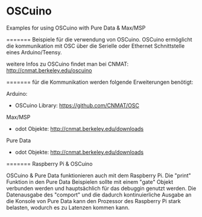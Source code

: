 OSCuino
=======

Examples for using OSCuino with Pure Data &amp; Max/MSP



=======
Beispiele für die verwendung von OSCuino.
OSCuino ermöglicht die kommunikation mit OSC über die Serielle oder  Ethernet Schnittstelle eines Arduino/Teensy. 

weitere Infos zu OSCuino findet man bei CNMAT: http://cnmat.berkeley.edu/oscuino

=======
für die Kommunikation werden folgende Erweiterungen benötigt:

Arduino:
- OSCuino Library: https://github.com/CNMAT/OSC

Max/MSP
- odot Objekte: http://cnmat.berkeley.edu/downloads

Pure Data
- odot Objekte: http://cnmat.berkeley.edu/downloads

=======
Raspberry Pi & OSCuino

OSCuino & Pure Data funktionieren auch mit dem Raspberry Pi. Die "print" Funktion in den Pure Data Beispielen sollte mit einem "gate" Objekt verbunden werden und hauptsächlich für das debuggin genutzt werden. Die Datenausgabe des "comport" und die dadurch kontinuierliche Ausgabe an die Konsole von Pure Data kann den Prozessor des Raspberry Pi stark belasten, wodurch es zu  Latenzen kommen kann.

